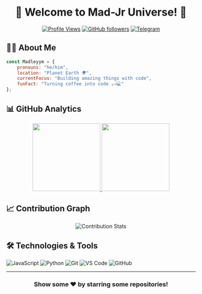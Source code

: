 <div align="center">

# 🌟 Welcome to Mad-Jr Universe! 🚀

[![Profile Views](https://komarev.com/ghpvc/?username=Madleyym&label=Profile%20Views&color=brightgreen&style=for-the-badge)](https://github.com/Madleyym)
[![GitHub followers](https://img.shields.io/github/followers/Madleyym?style=for-the-badge&logo=github)](https://github.com/Madleyym?tab=followers)
[![Telegram](https://img.shields.io/badge/Telegram-2CA5E0?style=for-the-badge&logo=telegram&logoColor=white)](https://t.me/Madlleym)

</div>

## 👨‍💻 About Me

```javascript
const Madleyym = {
    pronouns: "he/him",
    location: "Planet Earth 🌍",
    currentFocus: "Building amazing things with code",
    funFact: "Turning coffee into code ☕→💻"
};
```

## 📊 GitHub Analytics

<p align="center">
<a href="https://github.com/Madleyym">
  <img height="180em" src="https://github-readme-stats.vercel.app/api?username=Madleyym&show_icons=true&theme=tokyonight&include_all_commits=true&count_private=true"/>
  <img height="180em" src="https://github-readme-stats.vercel.app/api/top-langs/?username=Madleyym&layout=compact&langs_count=8&theme=tokyonight"/>
</a>
</p>

## 📈 Contribution Graph

<p align="center">
  <img src="https://github-readme-streak-stats.herokuapp.com/?user=Madleyym&theme=tokyonight" alt="Contribution Stats"/>
</p>

## 🛠️ Technologies & Tools

![JavaScript](https://img.shields.io/badge/-JavaScript-F7DF1E?style=flat-square&logo=javascript&logoColor=black)
![Python](https://img.shields.io/badge/-Python-3776AB?style=flat-square&logo=Python&logoColor=white)
![Git](https://img.shields.io/badge/-Git-F05032?style=flat-square&logo=git&logoColor=white)
![VS Code](https://img.shields.io/badge/-VS%20Code-007ACC?style=flat-square&logo=visual-studio-code)
![GitHub](https://img.shields.io/badge/-GitHub-181717?style=flat-square&logo=github)


---

<div align="center">

### Show some ❤️ by starring some repositories!

</div>